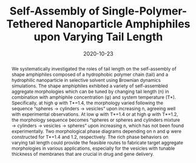 ---
title: "Self-Assembly of Single-Polymer-Tethered Nanoparticle Amphiphiles upon Varying Tail Length"
authors:
- Qingxiao Li
- You-Liang Zhu
- Xinhui Zhang
- Kaidong Xu
- Jina Wang
- Zhixin Li
- Yun Bao
date: "2020-10-23"
doi: "10.3390/nano10112108"
publication_types: ["期刊文章"]
publication: "Nanomaterials"
abstract: "We systematically investigated the roles of tail length on the  self-assembly of shape amphiphiles composed of a hydrophobic polymer  chain (tail) and a hydrophilic nanoparticle in selective solvent using  Brownian dynamics simulations. The shape amphiphiles exhibited a variety  of self-assembled aggregate morphologies which can be tuned by changing  tail length (n) in combination with amphiphile concentration (φ) and  system temperature (T*). Specifically, at high φ with T*=1.4, the  morphology varied following the sequence “spheres → cylinders →  vesicles” upon increasing n, agreeing well with experimental  observations. At low φ with T*=1.4 or at high φ with T*=1.2, the  morphology sequence becomes “spheres or spheres and cylinders mixture →  cylinders → vesicles → spheres” upon increasing n, which has not been  found experimentally. Two morphological phase diagrams depending on n  and φ were constructed for T*=1.4 and 1.2, respectively. The rich phase  behaviors on varying tail length could provide the feasible routes to  fabricate target aggregate morphologies in various applications,  especially for the vesicles with tunable thickness of membranes that are  crucial in drug and gene delivery."
url_pdf: "https://www.mdpi.com/2079-4991/10/11/2108"
---